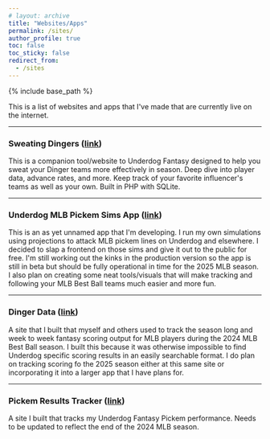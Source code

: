 ```yaml
---
# layout: archive
title: "Websites/Apps"
permalink: /sites/
author_profile: true
toc: false
toc_sticky: false
redirect_from: 
  - /sites
---
```


{% include base_path %}

<!-- {% include toc %} -->

This is a list of websites and apps that I've made that are currently live on the internet.

*************

### Sweating Dingers ([link](https://sweating-dingers.com/))

This is a companion tool/website to Underdog Fantasy designed to help you sweat your Dinger teams more effectively in season. Deep dive into player data, advance rates, and more. Keep track of your favorite influencer's teams as well as your own. Built in PHP with SQLite.

*************

### Underdog MLB Pickem Sims App ([link](https://melodic-clafoutis-891e96.netlify.app/))

This is an as yet unnamed app that I'm developing. I run my own simulations using projections to attack MLB pickem lines on Underdog and elsewhere. I decided to slap a frontend on those sims and give it out to the public for free. I'm still working out the kinks in the production version so the app is still in beta but should be fully operational in time for the 2025 MLB season. I also plan on creating some neat tools/visuals that will make tracking and following your MLB Best Ball teams much easier and more fun.

*************

### Dinger Data ([link](https://dinger-data.streamlit.app/))

A site that I built that myself and others used to track the season long and week to week fantasy scoring output for MLB players during the 2024 MLB Best Ball season. I built this because it was otherwise impossible to find Underdog specific scoring results in an easily searchable format. I do plan on tracking scoring fo the 2025 season either at this same site or incorporating it into a larger app that I have plans for.

*************

### Pickem Results Tracker ([link](https://aidanhall21.evidence.app/))

A site I built that tracks my Underdog Fantasy Pickem performance. Needs to be updated to reflect the end of the 2024 MLB season.

